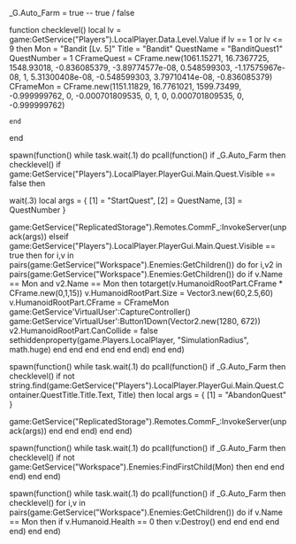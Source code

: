 _G.Auto_Farm = true -- true / false

function checklevel()
    local lv = game:GetService("Players").LocalPlayer.Data.Level.Value
    if lv == 1 or lv <= 9 then
        Mon = "Bandit [Lv. 5]"
        Title = "Bandit"
        QuestName = "BanditQuest1"
        QuestNumber = 1
        CFrameQuest = CFrame.new(1061.15271, 16.7367725, 1548.93018, -0.836085379, -3.89774577e-08, 0.548599303, -1.17575967e-08, 1, 5.31300408e-08, -0.548599303, 3.79710414e-08, -0.836085379)
        CFrameMon = CFrame.new(1151.11829, 16.7761021, 1599.73499, -0.999999762, 0, -0.000701809535, 0, 1, 0, 0.000701809535, 0, -0.999999762)
   
    end
end

spawn(function()
    while task.wait(.1) do
        pcall(function()
            if _G.Auto_Farm then
            checklevel()
                if game:GetService("Players").LocalPlayer.PlayerGui.Main.Quest.Visible == false then

wait(.3)
local args = {
    [1] = "StartQuest",
    [2] = QuestName,
    [3] = QuestNumber
}

game:GetService("ReplicatedStorage").Remotes.CommF_:InvokeServer(unpack(args))
elseif game:GetService("Players").LocalPlayer.PlayerGui.Main.Quest.Visible == true then
    for i,v in pairs(game:GetService("Workspace").Enemies:GetChildren()) do
        for i,v2 in pairs(game:GetService("Workspace").Enemies:GetChildren()) do
        if v.Name == Mon and v2.Name == Mon then
            totarget(v.HumanoidRootPart.CFrame * CFrame.new(0,1,15))
            v.HumanoidRootPart.Size = Vector3.new(60,2.5,60)
            v.HumanoidRootPart.CFrame = CFrameMon
            game:GetService'VirtualUser':CaptureController()
            game:GetService'VirtualUser':Button1Down(Vector2.new(1280, 672))
            v2.HumanoidRootPart.CanCollide = false
            sethiddenproperty(game.Players.LocalPlayer, "SimulationRadius", math.huge)
        end
        end
    end
                end
            end
        end)
    end
end)

spawn(function()
    while task.wait(.1) do
        pcall(function()
            if _G.Auto_Farm then
            checklevel()
    if not string.find(game:GetService("Players").LocalPlayer.PlayerGui.Main.Quest.Container.QuestTitle.Title.Text, Title) then
local args = {
    [1] = "AbandonQuest"
}

game:GetService("ReplicatedStorage").Remotes.CommF_:InvokeServer(unpack(args))
    end
            end
        end)
    end
end)

spawn(function()
    while task.wait(.1) do
        pcall(function()
            if _G.Auto_Farm then
            checklevel()
            if not game:GetService("Workspace").Enemies:FindFirstChild(Mon) then
            end
            end
        end)
    end
end)

spawn(function()
    while task.wait(.1) do
        pcall(function()
            if _G.Auto_Farm then
            checklevel()
            for i,v in pairs(game:GetService("Workspace").Enemies:GetChildren()) do
        if v.Name == Mon then
            if v.Humanoid.Health == 0 then
            v:Destroy()
            end
            end
            end
            end
        end)
    end
end)
